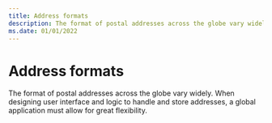 ```yaml
---
title: Address formats
description: The format of postal addresses across the globe vary widely.
ms.date: 01/01/2022
---
```


# Address formats

The format of postal addresses across the globe vary widely.
When designing user interface and logic to handle and store addresses, a global application must allow for great flexibility.
